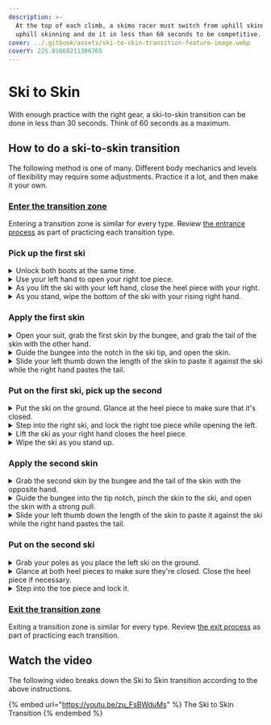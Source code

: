 ```yaml
---
description: >-
  At the top of each climb, a skimo racer must switch from uphill skinning to
  uphill skinning and do it in less than 60 seconds to be competitive.
cover: ../.gitbook/assets/ski-to-skin-transition-feature-image.webp
coverY: 225.01668211306765
---
```


# Ski to Skin

With enough practice with the right gear, a ski-to-skin transition can be done in less than 30 seconds. Think of 60 seconds as a maximum.

## How to do a ski-to-skin transition

The following method is one of many. Different body mechanics and levels of flexibility may require some adjustments. Practice it a lot, and then make it your own.

### [Enter the transition zone](entering-a-transition-zone.md)

Entering a transition zone is similar for every type. Review [the entrance process](entering-a-transition-zone.md) as part of practicing each transition type.

### Pick up the first ski

<details>

<summary>Unlock both boots at the same time.</summary>

![](../.gitbook/assets/ski-to-skin-052s-unlock-both-boots.webp)

After placing your poles on the ground, move your hands straight to your boot levers. Unlock them into uphill mode.

</details>

<details>

<summary>Use your left hand to open your right toe piece.</summary>

![](../.gitbook/assets/ski-to-skin-056s-open-right-toe.webp)

Using the heel of your left palm, press down on the right-hand toe lever to release it. By using your palm, your fingers will be open and ready to grab the ski. It will also set you up well for the moves ahead.

</details>

<details>

<summary>As you lift the ski with your left hand, close the heel piece with your right.</summary>

![](../.gitbook/assets/ski-to-skin-060s-lift-right-and-close.webp)

After opening the toe piece with your left hand, immediately grab the ski and lift it off the ground. As the ski comes off the ground, close the heel piece with your right hand.

</details>

<details>

<summary>As you stand, wipe the bottom of the ski with your rising right hand.</summary>

![](../.gitbook/assets/ski-to-skin-063s-wipe-right-ski.webp)

At this point, your right hand will be in a good position to wipe the bottom of the ski. Take the opportunity to clear the base of the ski of any snow. This'll keep the base clean and improve skin adhesion.

Once the ski is wiped, let the ski fall into the crook of your left arm.

</details>

### Apply the first skin

<details>

<summary>Open your suit, grab the first skin by the bungee, and grab the tail of the skin with the other hand.</summary>

![](../.gitbook/assets/ski-to-skin-079s-grab-first-skin.webp)

To guide the skin into the tip notch of the ski, you'll want one hand on the bungee and the other grabbing the tail.

Depending on which side of your suit your skins are on, you may have to pass the bungee to the other hand to get into the best position. You'll want the bungee hand to be on the same side as the ski.

</details>

<details>

<summary>Guide the bungee into the notch in the ski tip, and open the skin.</summary>

![](../.gitbook/assets/ski-to-skin-091s-guide-skin-to-notch.webp)

With the bungee int he tip of the ski, pinch the tip of the skin with your thumb. Do not pull on the skin and rely on the bungee without pinching it. Doing so can easily over tension the bungee which will make the next rip very awkward, slow, or impossible with one hand.

With the skin tip pinched to the ski, open the skin with a strong pull down the length of the ski.

If it's difficult to get the skin open with one hand, then the skin has too much glue on it. Reglue your skins before the next race.

</details>

<details>

<summary>Slide your left thumb down the length of the skin to paste it against the ski while the right hand pastes the tail.</summary>

![](../.gitbook/assets/ski-to-skin-095s-paste-skin-to-ski.webp)

With the skin open, you can line it up and paste it to the ski. Try to center the skin on the base. If too much of the skin glue is exposed past the eddge of the ski, it'll collect snow and reduce adhesion in the next transtion.

As you bend over for the next ski, slide your left thumb along the skin and paste the tail with your right hand.

</details>

### Put on the first ski, pick up the second

<details>

<summary>Put the ski on the ground. Glance at the heel piece to make sure that it's closed.</summary>

![](../.gitbook/assets/ski-to-skin-103s-check-heel-piece.webp)

It's important to double-check that the heel piece is closed. Sometimes the closure can be missed when picking up the ski. If you step into the ski with an open heel piece, your heel will lock into the binding, you won't be able to skin forward, and you'll lose time by re-opening and re-entering the binding.

To avoid that, glance at the heel piece as the ski touches the ground. Close the heel piece if necessary.

</details>

<details>

<summary>Step into the right ski, and lock the right toe piece while opening the left.</summary>

![](<../.gitbook/assets/ski-to-skin-107s-lock-right-toe-open-left (1).webp>)

As soon as your right foot clicks into the toe piece, lock the toe lever with your right hand while simultaneously opening the left toe piece with your left hand.

</details>

<details>

<summary>Lift the ski as your right hand closes the heel piece.</summary>

![](../.gitbook/assets/ski-to-skin-111s-lift-left-and-close.webp)

</details>

<details>

<summary>Wipe the ski as you stand up.</summary>

![](../.gitbook/assets/ski-to-skin-121s-wipe-left-ski.webp)

</details>

### Apply the second skin

<details>

<summary>Grab the second skin by the bungee and the tail of the skin with the opposite hand.</summary>

![](../.gitbook/assets/ski-to-skin-130s-grab-second-skin.webp)

</details>

<details>

<summary>Guide the bungee into the tip notch, pinch the skin to the ski, and open the skin with a strong pull.</summary>

![](../.gitbook/assets/ski-to-skin-135s-guide-skin-to-notch.webp)

</details>

<details>

<summary>Slide your left thumb down the length of the skin to paste it against the ski while the right hand pastes the tail.</summary>

![](../.gitbook/assets/ski-to-skin-138s-paste-skin-to-ski.webp)

</details>

### Put on the second ski

<details>

<summary>Grab your poles as you place the left ski on the ground.</summary>

![](../.gitbook/assets/ski-to-skin-140s-grab-poles.webp)

As you step into the left-hand toe piece, put your left hand on your poles so you're ready to pick them up.

</details>

<details>

<summary>Glance at both heel pieces to make sure they're closed. Close the heel piece if necessary.</summary>

![](../.gitbook/assets/ski-to-skin-147s-check-heel-piece.webp)

</details>

<details>

<summary>Step into the toe piece and lock it.</summary>

![](../.gitbook/assets/ski-to-skin-151s-lock-left-toe.webp)

</details>

### &#x20;[Exit the transition zone](exiting-a-transition-zone.md)

Exiting a transition zone is similar for every type. Review [the exit process](exiting-a-transition-zone.md) as part of practicing each transition.

## Watch the video

The following video breaks down the Ski to Skin transition according to the above instructions.

{% embed url="https://youtu.be/zu_FsBWduMs" %}
The Ski to Skin Transition
{% endembed %}
